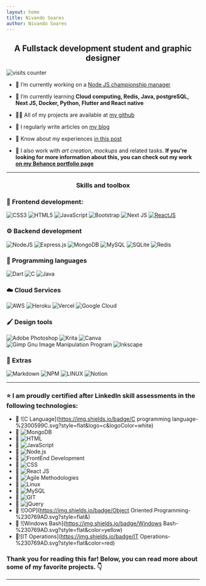 ```yaml
---
layout: home
title: Nivando Soares
author: Nivando Soares
---
```



<h2 align="center">A Fullstack development student and graphic designer</h2>

<img class="counter" alt="visits counter" src="https://visitcount.itsvg.in/api?id=nivandosoares&icon=2&color=12">




- 🔭 I’m currently working on a  [Node JS championship manager](/my-club)  

- 🌱 I’m currently learning **Cloud computing, Redis, Java, postgreSQL, Next JS, Docker, Python, Flutter and React native**  

- 👨‍💻 All of my projects are available at [my github](https://github.com/nivandosoares)  

- 📝 I regularly write articles on [my blog](https://www.nivando.dev/blog)  

- 📄 Know about my experiences [in this post](/about)  

- 🎨 I also work with *art creation*, *mockups*  and related tasks. **If you're looking for more information about this, you can check out my work [on my Behance portfolio page](https://behance.net/nivandosoares)**

  

---

<h3 align="center">Skills and toolbox</h3>

### 🎨  Frontend development:

![CSS3](https://img.shields.io/badge/css3-%231572B6.svg?style=flat&logo=css3&logoColor=white)
![HTML5](https://img.shields.io/badge/html5-%23E34F26.svg?style=flat&logo=html5&logoColor=white)
![JavaScript](https://img.shields.io/badge/javascript-%23323330.svg?style=flat&logo=javascript&logoColor=%23F7DF1E)
![Bootstrap](https://img.shields.io/badge/bootstrap-%23563D7C.svg?style=flat&logo=bootstrap&logoColor=white)
![Next JS](https://img.shields.io/badge/Next-black?style=flat&logo=next.js&logoColor=white) [![ReactJS](https://img.shields.io/badge/ReactJS-%2361DAFB.svg?style=flat&logo=react&logoColor=white)](https://reactjs.org/)



### ⚙️  Backend development

![NodeJS](https://img.shields.io/badge/node.js-6DA55F?style=flat&logo=node.js&logoColor=white)
![Express.js](https://img.shields.io/badge/express.js-%23404d59.svg?style=flat&logo=express&logoColor=%2361DAFB)
![MongoDB](https://img.shields.io/badge/MongoDB-%234ea94b.svg?style=flat&logo=mongodb&logoColor=white)
![MySQL](https://img.shields.io/badge/mysql-%2300f.svg?style=flat&logo=mysql&logoColor=white)
![SQLite](https://img.shields.io/badge/sqlite-%2307405e.svg?style=flat&logo=sqlite&logoColor=white)
![Redis](https://img.shields.io/badge/redis-%23DD0031.svg?style=flat&logo=redis&logoColor=white)

### 📝 Programming languages

![Dart](https://img.shields.io/badge/dart-%230175C2.svg?style=flat&logo=dart&logoColor=white)
![C](https://img.shields.io/badge/c-%2300599C.svg?style=flat&logo=c&logoColor=white)
![Java](https://img.shields.io/badge/java-%23ED8B00.svg?style=flat&logo=java&logoColor=white)

### ☁️  Cloud Services

![AWS](https://img.shields.io/badge/AWS-%23FF9900.svg?style=flat&logo=amazon-aws&logoColor=white)
![Heroku](https://img.shields.io/badge/heroku-%23430098.svg?style=flat&logo=heroku&logoColor=white)
![Vercel](https://img.shields.io/badge/vercel-%23000000.svg?style=flat&logo=vercel&logoColor=white)
![Google Cloud](https://img.shields.io/badge/Google%20Cloud-%234285F4.svg?style=flat&logo=google-cloud&logoColor=white)

### 🖌️  Design tools

![Adobe Photoshop](https://img.shields.io/badge/adobephotoshop-%2331A8FF.svg?style=flat&logo=adobephotoshop&logoColor=white)
![Krita](https://img.shields.io/badge/Krita-203759?style=flat&logo=krita&logoColor=EEF37B)
![Canva](https://img.shields.io/badge/Canva-%2300C4CC.svg?style=flat&logo=Canva&logoColor=white)
![Gimp Gnu Image Manipulation Program](https://img.shields.io/badge/Gimp-657D8B?style=flat&logo=gimp&logoColor=FFFFFF)
![Inkscape](https://img.shields.io/badge/Inkscape-e0e0e0?style=flat&logo=inkscape&logoColor=080A13)

### 🔧  Extras

![Markdown](https://img.shields.io/badge/markdown-%23000000.svg?style=flat&logo=markdown&logoColor=white)
![NPM](https://img.shields.io/badge/NPM-%23000000.svg?style=flat&logo=npm&logoColor=white)
![LINUX](https://img.shields.io/badge/Linux-FCC624?style=flat&logo=linux&logoColor=black)
![Notion](https://img.shields.io/badge/Notion-%23000000.svg?style=flat&logo=notion&logoColor=white)

---

### ⭐ I am proudly certified after LinkedIn skill assessments in the following technologies:

- 🏅  ![C Language](https://img.shields.io/badge/C programming language-%2300599C.svg?style=flat&logo=c&logoColor=white) 
- 🏅  ![MongoDB](https://img.shields.io/badge/MongoDB-%234ea94b.svg?style=flat&logo=mongodb&logoColor=white)
- 🏅 ![HTML](https://img.shields.io/badge/HTML-%23E34F26.svg?style=flat&logo=html5&logoColor=white)
- 🏅  ![JavaScript](https://img.shields.io/badge/JavaScript-%23323330.svg?style=flat&logo=javascript&logoColor=%23F7DF1E)
- 🏅  ![Node.js](https://img.shields.io/badge/Node.js-6DA55F?style=flat&logo=node.js&logoColor=white)
- 🏅 ![FrontEnd Development](https://img.shields.io/badge/FrontEnd%20Development-%231572B6.svg?style=flat&logo=css3&logoColor=white)
- 🏅 ![CSS](https://img.shields.io/badge/CSS-%231572B6.svg?style=flat&logo=css3&logoColor=white)
- 🏅 ![React JS](https://img.shields.io/badge/React%20JS-%2361DAFB.svg?style=flat&logo=react&logoColor=white)
- 🏅 ![Agile Methodologies](https://img.shields.io/badge/Agile%20Methodologies-%230175C2.svg?style=flat&logo=agile&logoColor=white)
- 🏅 ![Linux](https://img.shields.io/badge/Linux-FCC624?style=flat&logo=linux&logoColor=black)
- 🏅 ![MySQL](https://img.shields.io/badge/MySQL-%2300f.svg?style=flat&logo=mysql&logoColor=white)
- 🏅 ![GIT](https://img.shields.io/badge/GIT%20Version%20Control-%23F05032.svg?style=flat&logo=git&logoColor=white)
- 🏅 ![jQuery](https://img.shields.io/badge/jQuery-%230769AD.svg?style=flat&logo=jquery&logoColor=white)
-  🏅 ![OOP](https://img.shields.io/badge/Object Oriented Programming-%230769AD.svg?style=flat&)
-  🏅 ![Windows Bash](https://img.shields.io/badge/Windows Bash-%230769AD.svg?style=flat&color=yellow)
-  🏅![IT Operations](https://img.shields.io/badge/IT Operations-%230769AD.svg?style=flat&color=red)

### Thank you for reading this far! Below, you can read more about some of my favorite projects. 👇

---

